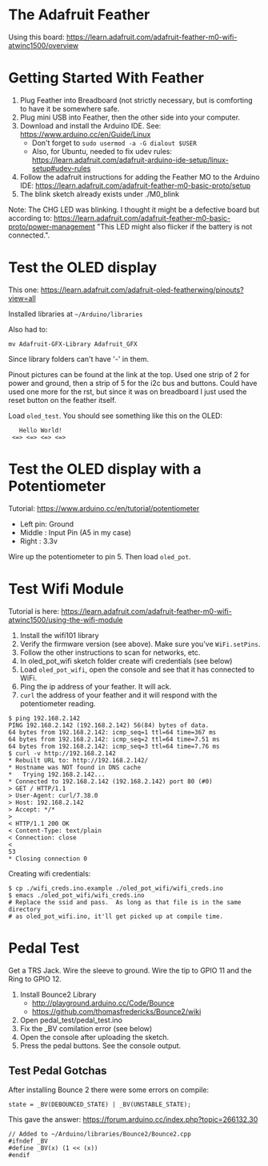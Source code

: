# The Adafruit Feather
Using this board:
https://learn.adafruit.com/adafruit-feather-m0-wifi-atwinc1500/overview

# Getting Started With Feather

1. Plug Feather into Breadboard (not strictly necessary, but is comforting to
  have it be somewhere safe.
1. Plug mini USB into Feather, then the other side into your computer.
1. Download and install the Arduino IDE.  See:
  https://www.arduino.cc/en/Guide/Linux
    * Don't forget to `sudo usermod -a -G dialout $USER`
    * Also, for Ubuntu, needed to fix udev rules:
      https://learn.adafruit.com/adafruit-arduino-ide-setup/linux-setup#udev-rules
1. Follow the adafruit instructions for adding the Feather MO to the Arduino IDE:
  https://learn.adafruit.com/adafruit-feather-m0-basic-proto/setup
1. The blink sketch already exists under ./M0_blink

Note: The CHG LED was blinking.  I thought it might be a defective board but
according to: https://learn.adafruit.com/adafruit-feather-m0-basic-proto/power-management
"This LED might also flicker if the battery is not connected.".

# Test the OLED display

This one:
https://learn.adafruit.com/adafruit-oled-featherwing/pinouts?view=all

Installed libraries at `~/Arduino/libraries`

Also had to:

```
mv Adafruit-GFX-Library Adafruit_GFX
```

Since library folders can't have '-' in them.

Pinout pictures can be found at the link at the top.  Used one strip of 2 for
power and ground, then a strip of 5 for the i2c bus and buttons.  Could have
used one more for the rst, but since it was on breadboard I just used the reset
button on the feather itself.

Load `oled_test`.  You should see something like this on the OLED:

```
   Hello World!
 <=> <=> <=> <=>
```

# Test the OLED display with a Potentiometer

Tutorial:
https://www.arduino.cc/en/tutorial/potentiometer

* Left pin: Ground
* Middle  : Input Pin (A5 in my case)
* Right   : 3.3v

Wire up the potentiometer to pin 5.  Then load `oled_pot`.

# Test Wifi Module

Tutorial is here:
https://learn.adafruit.com/adafruit-feather-m0-wifi-atwinc1500/using-the-wifi-module

1. Install the wifi101 library
1. Verify the firmware version (see above).  Make sure you've `WiFi.setPins`.
1. Follow the other instructions to scan for networks, etc.
1. In oled_pot_wifi sketch folder create wifi credentials (see below)
1. Load `oled_pot_wifi`, open the console and see that it has connected to WiFi.
1. Ping the ip address of your feather.  It will ack.
1. `curl` the address of your feather and it will respond with the potentiometer
   reading.

```
$ ping 192.168.2.142
PING 192.168.2.142 (192.168.2.142) 56(84) bytes of data.
64 bytes from 192.168.2.142: icmp_seq=1 ttl=64 time=367 ms
64 bytes from 192.168.2.142: icmp_seq=2 ttl=64 time=7.51 ms
64 bytes from 192.168.2.142: icmp_seq=3 ttl=64 time=7.76 ms
$ curl -v http://192.168.2.142
* Rebuilt URL to: http://192.168.2.142/
* Hostname was NOT found in DNS cache
*   Trying 192.168.2.142...
* Connected to 192.168.2.142 (192.168.2.142) port 80 (#0)
> GET / HTTP/1.1
> User-Agent: curl/7.38.0
> Host: 192.168.2.142
> Accept: */*
>
< HTTP/1.1 200 OK
< Content-Type: text/plain
< Connection: close
<
53
* Closing connection 0
```

Creating wifi credentials:
```
$ cp ./wifi_creds.ino.example ./oled_pot_wifi/wifi_creds.ino
$ emacs ./oled_pot_wifi/wifi_creds.ino
# Replace the ssid and pass.  As long as that file is in the same directory
# as oled_pot_wifi.ino, it'll get picked up at compile time.
```

# Pedal Test

Get a TRS Jack.  Wire the sleeve to ground.  Wire the tip to GPIO 11 and the
Ring to GPIO 12.

1. Install Bounce2 Library
    * http://playground.arduino.cc/Code/Bounce
    * https://github.com/thomasfredericks/Bounce2/wiki
1. Open pedal_test/pedal_test.ino
1. Fix the _BV comilation error (see below)
1. Open the console after uploading the sketch.
1. Press the pedal buttons.  See the console output.

## Test Pedal Gotchas

After installing Bounce 2 there were some errors on compile:

```
state = _BV(DEBOUNCED_STATE) | _BV(UNSTABLE_STATE);
```

This gave the answer: https://forum.arduino.cc/index.php?topic=266132.30

```
// Added to ~/Arduino/libraries/Bounce2/Bounce2.cpp
#ifndef _BV
#define _BV(x) (1 << (x))
#endif
```
